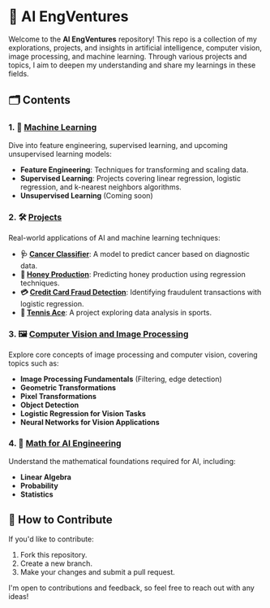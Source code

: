 # 🚀 AI EngVentures

Welcome to the **AI EngVentures** repository! This repo is a collection of my explorations, projects, and insights in artificial intelligence, computer vision, image processing, and machine learning. Through various projects and topics, I aim to deepen my understanding and share my learnings in these fields.

## 🗂️ Contents

### 1. 🤖 [Machine Learning](./machine_learning)

Dive into feature engineering, supervised learning, and upcoming unsupervised learning models:

- **Feature Engineering**: Techniques for transforming and scaling data.
- **Supervised Learning**: Projects covering linear regression, logistic regression, and k-nearest neighbors algorithms.
- **Unsupervised Learning** (Coming soon)

### 2. 🛠️ [Projects](./projects)

Real-world applications of AI and machine learning techniques:

- **🩺 [Cancer Classifier](./projects/supervised_learning/cancer_classifier)**: A model to predict cancer based on diagnostic data.
- **🍯 [Honey Production](./projects/supervised_learning/honey_production)**: Predicting honey production using regression techniques.
- **💳 [Credit Card Fraud Detection](./projects/supervised_learning/predict_credit_card_fraud)**: Identifying fraudulent transactions with logistic regression.
- **🎾 [Tennis Ace](./projects/supervised_learning/tennis_ace)**: A project exploring data analysis in sports.

### 3. 🖼️ [Computer Vision and Image Processing](./computer_vision_and_image_processing)

Explore core concepts of image processing and computer vision, covering topics such as:

- **Image Processing Fundamentals** (Filtering, edge detection)
- **Geometric Transformations**
- **Pixel Transformations**
- **Object Detection**
- **Logistic Regression for Vision Tasks**
- **Neural Networks for Vision Applications**

### 4. 📐 [Math for AI Engineering](./math_for_ai_engineering)

Understand the mathematical foundations required for AI, including:

- **Linear Algebra**
- **Probability**
- **Statistics**

## 🤝 How to Contribute

If you'd like to contribute:

1. Fork this repository.
2. Create a new branch.
3. Make your changes and submit a pull request.

I'm open to contributions and feedback, so feel free to reach out with any ideas!

